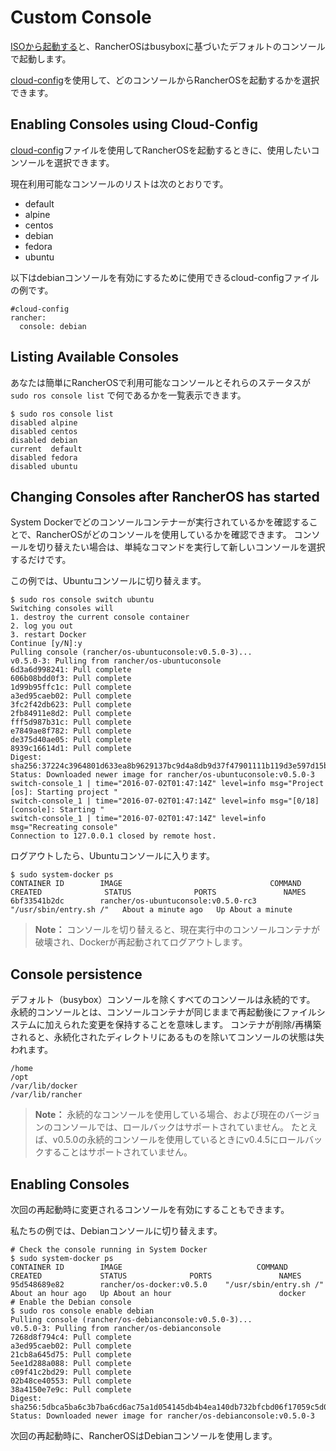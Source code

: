 # Custom Console

[ISOから起動する](https://rancher.com/docs/os/v1.x/en/installation/running-rancheros/workstation/boot-from-iso/)と、RancherOSはbusyboxに基づいたデフォルトのコンソールで起動します。

[cloud-config](https://rancher.com/docs/os/v1.x/en/installation/configuration/#cloud-config)を使用して、どのコンソールからRancherOSを起動するかを選択できます。

## Enabling Consoles using Cloud-Config

[cloud-config](https://rancher.com/docs/os/v1.x/en/installation/configuration/#cloud-config)ファイルを使用してRancherOSを起動するときに、使用したいコンソールを選択できます。

現在利用可能なコンソールのリストは次のとおりです。

- default
- alpine
- centos
- debian
- fedora
- ubuntu

以下はdebianコンソールを有効にするために使用できるcloud-configファイルの例です。

```
#cloud-config
rancher:
  console: debian
```

## Listing Available Consoles

あなたは簡単にRancherOSで利用可能なコンソールとそれらのステータスが `sudo ros console list` で何であるかを一覧表示できます。

```
$ sudo ros console list
disabled alpine
disabled centos
disabled debian
current  default
disabled fedora
disabled ubuntu
```

## Changing Consoles after RancherOS has started

System Dockerでどのコンソールコンテナーが実行されているかを確認することで、RancherOSがどのコンソールを使用しているかを確認できます。
コンソールを切り替えたい場合は、単純なコマンドを実行して新しいコンソールを選択するだけです。

この例では、Ubuntuコンソールに切り替えます。

```
$ sudo ros console switch ubuntu
Switching consoles will
1. destroy the current console container
2. log you out
3. restart Docker
Continue [y/N]:y
Pulling console (rancher/os-ubuntuconsole:v0.5.0-3)...
v0.5.0-3: Pulling from rancher/os-ubuntuconsole
6d3a6d998241: Pull complete
606b08bdd0f3: Pull complete
1d99b95ffc1c: Pull complete
a3ed95caeb02: Pull complete
3fc2f42db623: Pull complete
2fb84911e8d2: Pull complete
fff5d987b31c: Pull complete
e7849ae8f782: Pull complete
de375d40ae05: Pull complete
8939c16614d1: Pull complete
Digest: sha256:37224c3964801d633ea8b9629137bc9d4a8db9d37f47901111b119d3e597d15b
Status: Downloaded newer image for rancher/os-ubuntuconsole:v0.5.0-3
switch-console_1 | time="2016-07-02T01:47:14Z" level=info msg="Project [os]: Starting project "
switch-console_1 | time="2016-07-02T01:47:14Z" level=info msg="[0/18] [console]: Starting "
switch-console_1 | time="2016-07-02T01:47:14Z" level=info msg="Recreating console"
Connection to 127.0.0.1 closed by remote host.
```

ログアウトしたら、Ubuntuコンソールに入ります。

```
$ sudo system-docker ps
CONTAINER ID        IMAGE                                 COMMAND                  CREATED              STATUS              PORTS               NAMES
6bf33541b2dc        rancher/os-ubuntuconsole:v0.5.0-rc3   "/usr/sbin/entry.sh /"   About a minute ago   Up About a minute
```

> **Note：**
> コンソールを切り替えると、現在実行中のコンソールコンテナが破壊され、Dockerが再起動されてログアウトします。

## Console persistence

デフォルト（busybox）コンソールを除くすべてのコンソールは永続的です。
永続的コンソールとは、コンソールコンテナが同じままで再起動後にファイルシステムに加えられた変更を保持することを意味します。
コンテナが削除/再構築されると、永続化されたディレクトリにあるものを除いてコンソールの状態は失われます。

```
/home
/opt
/var/lib/docker
/var/lib/rancher
```

> **Note：**
> 永続的なコンソールを使用している場合、および現在のバージョンのコンソールでは、ロールバックはサポートされていません。
> たとえば、v0.5.0の永続的コンソールを使用しているときにv0.4.5にロールバックすることはサポートされていません。

## Enabling Consoles

次回の再起動時に変更されるコンソールを有効にすることもできます。

私たちの例では、Debianコンソールに切り替えます。

```
# Check the console running in System Docker
$ sudo system-docker ps
CONTAINER ID        IMAGE                              COMMAND                  CREATED             STATUS              PORTS               NAMES
95d548689e82        rancher/os-docker:v0.5.0    "/usr/sbin/entry.sh /"   About an hour ago   Up About an hour                        docker
# Enable the Debian console
$ sudo ros console enable debian
Pulling console (rancher/os-debianconsole:v0.5.0-3)...
v0.5.0-3: Pulling from rancher/os-debianconsole
7268d8f794c4: Pull complete
a3ed95caeb02: Pull complete
21cb8a645d75: Pull complete
5ee1d288a088: Pull complete
c09f41c2bd29: Pull complete
02b48ce40553: Pull complete
38a4150e7e9c: Pull complete
Digest: sha256:5dbca5ba6c3b7ba6cd6ac75a1d054145db4b4ea140db732bfcbd06f17059c5d0
Status: Downloaded newer image for rancher/os-debianconsole:v0.5.0-3
```

次回の再起動時に、RancherOSはDebianコンソールを使用します。


